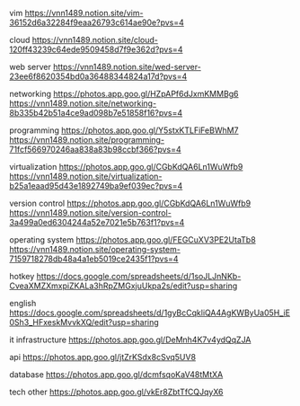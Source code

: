 vim
https://vnn1489.notion.site/vim-36152d6a32284f9eaa26793c614ae90e?pvs=4

cloud
https://vnn1489.notion.site/cloud-120ff43239c64ede9509458d7f9e362d?pvs=4

web server
https://vnn1489.notion.site/wed-server-23ee6f8620354bd0a36488344824a17d?pvs=4

networking
https://photos.app.goo.gl/HZpAPf6dJxmKMMBg6
https://vnn1489.notion.site/networking-8b335b42b51a4ce9ad098b7e51858f16?pvs=4

programming
https://photos.app.goo.gl/Y5stxKTLFiFeBWhM7
https://vnn1489.notion.site/programming-71fcf566970246aa838a83b98ccbf366?pvs=4

virtualization
https://photos.app.goo.gl/CGbKdQA6Ln1WuWfb9
https://vnn1489.notion.site/virtualization-b25a1eaad95d43e1892749ba9ef039ec?pvs=4

version control
https://photos.app.goo.gl/CGbKdQA6Ln1WuWfb9
https://vnn1489.notion.site/version-control-3a499a0ed6304244a52e7021e5b763f1?pvs=4

operating system
https://photos.app.goo.gl/FEGCuXV3PE2UtaTb8
https://vnn1489.notion.site/operating-system-7159718278db48a4a1eb5019ce2435f1?pvs=4

hotkey
https://docs.google.com/spreadsheets/d/1soJLJnNKb-CveaXMZXmxpiZKALa3hRpZMGxjuUkpa2s/edit?usp=sharing

english
https://docs.google.com/spreadsheets/d/1gyBcCqkliQA4AgKWByUa05H_iE0Sh3_HFxeskMvvkXQ/edit?usp=sharing

it infrastructure
https://photos.app.goo.gl/DeMnh4K7v4ydQqZJA

api
https://photos.app.goo.gl/jtZrKSdx8cSvq5UV8

database
https://photos.app.goo.gl/dcmfsqoKaV48tMtXA

tech other
https://photos.app.goo.gl/vkEr8ZbtTfCQJqyX6